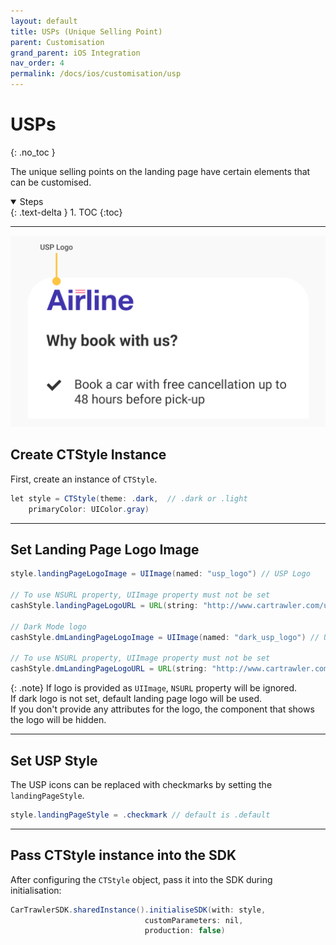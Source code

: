 ```yaml
---
layout: default
title: USPs (Unique Selling Point)
parent: Customisation
grand_parent: iOS Integration
nav_order: 4
permalink: /docs/ios/customisation/usp
---
```


# USPs
{: .no_toc }

The unique selling points on the landing page have certain elements that can be customised. 

<details open markdown="block">
  <summary>
    Steps
  </summary>
  {: .text-delta }
1. TOC
{:toc}
</details>

---

![](/uploads/usp_banner.svg)

## Create CTStyle Instance

First, create an instance of `CTStyle`. 

```java
let style = CTStyle(theme: .dark,  // .dark or .light
    primaryColor: UIColor.gray)
``` 
---


## Set Landing Page Logo Image

```java
style.landingPageLogoImage = UIImage(named: "usp_logo") // USP Logo

// To use NSURL property, UIImage property must not be set
cashStyle.landingPageLogoURL = URL(string: "http://www.cartrawler.com/usp_logo.png") // USP Logo 

// Dark Mode logo
cashStyle.dmLandingPageLogoImage = UIImage(named: "dark_usp_logo") // USP Logo

// To use NSURL property, UIImage property must not be set
cashStyle.dmLandingPageLogoURL = URL(string: "http://www.cartrawler.com/dark_usp_logo.png") // USP Logo
```

{: .note}
If logo is provided as `UIImage`, `NSURL` property will be ignored.<br/>
If dark logo is not set, default landing page logo will be used.<br/>
If you don't provide any attributes for the logo, the component that shows the logo will be hidden. 

---

## Set USP Style

The USP icons can be replaced with checkmarks by setting the `landingPageStyle`. 

```java
style.landingPageStyle = .checkmark // default is .default
```

---

## Pass CTStyle instance into the SDK 

After configuring the `CTStyle` object, pass it into the SDK during initialisation:

```java
CarTrawlerSDK.sharedInstance().initialiseSDK(with: style,
                              customParameters: nil,
                              production: false)
```